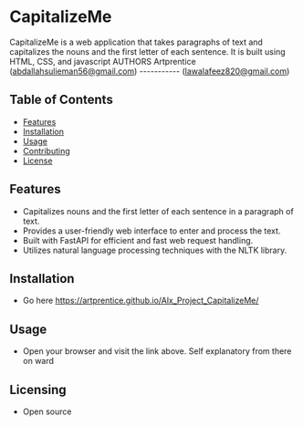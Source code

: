 # CapitalizeMe

CapitalizeMe is a web application that takes paragraphs of text and capitalizes the nouns and the first letter of each sentence. It is built using HTML, CSS, and javascript
AUTHORS
Artprentice (abdallahsulieman56@gmail.com)
----------- (lawalafeez820@gmail.com)

## Table of Contents
- [Features](#features)
- [Installation](#installation)
- [Usage](#usage)
- [Contributing](#contributing)
- [License](#license)

## Features
- Capitalizes nouns and the first letter of each sentence in a paragraph of text.
- Provides a user-friendly web interface to enter and process the text.
- Built with FastAPI for efficient and fast web request handling.
- Utilizes natural language processing techniques with the NLTK library.

## Installation
- Go here https://artprentice.github.io/Alx_Project_CapitalizeMe/

## Usage
- Open your browser and visit the link above. Self explanatory from there on ward

## Licensing
- Open source
